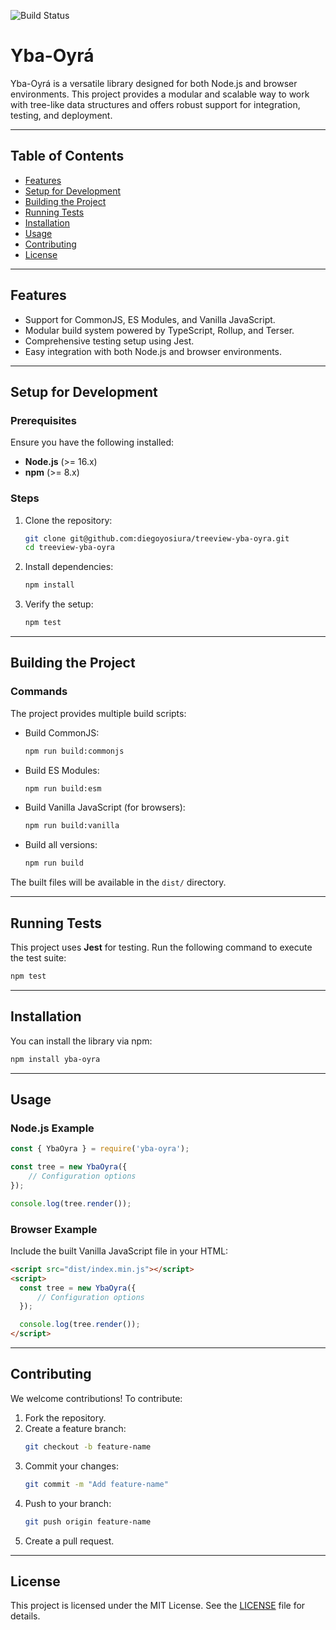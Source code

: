 ![Build Status](https://github.com/diegoyosiura/treeview-yba-oyra/actions/workflows/ci.yml/badge.svg)

# Yba-Oyrá

Yba-Oyrá is a versatile library designed for both Node.js and browser environments. This project provides a modular and scalable way to work with tree-like data structures and offers robust support for integration, testing, and deployment.

---

## Table of Contents

- [Features](#features)
- [Setup for Development](#setup-for-development)
- [Building the Project](#building-the-project)
- [Running Tests](#running-tests)
- [Installation](#installation)
- [Usage](#usage)
- [Contributing](#contributing)
- [License](#license)

---

## Features

- Support for CommonJS, ES Modules, and Vanilla JavaScript.
- Modular build system powered by TypeScript, Rollup, and Terser.
- Comprehensive testing setup using Jest.
- Easy integration with both Node.js and browser environments.

---

## Setup for Development

### Prerequisites

Ensure you have the following installed:

- **Node.js** (>= 16.x)
- **npm** (>= 8.x)

### Steps

1. Clone the repository:
   ```bash
   git clone git@github.com:diegoyosiura/treeview-yba-oyra.git
   cd treeview-yba-oyra
   ```

2. Install dependencies:
   ```bash
   npm install
   ```

3. Verify the setup:
   ```bash
   npm test
   ```

---

## Building the Project

### Commands

The project provides multiple build scripts:

- Build CommonJS:
  ```bash
  npm run build:commonjs
  ```

- Build ES Modules:
  ```bash
  npm run build:esm
  ```

- Build Vanilla JavaScript (for browsers):
  ```bash
  npm run build:vanilla
  ```

- Build all versions:
  ```bash
  npm run build
  ```

The built files will be available in the `dist/` directory.

---

## Running Tests

This project uses **Jest** for testing. Run the following command to execute the test suite:

```bash
npm test
```

---

## Installation

You can install the library via npm:

```bash
npm install yba-oyra
```

---

## Usage

### Node.js Example

```javascript
const { YbaOyra } = require('yba-oyra');

const tree = new YbaOyra({
    // Configuration options
});

console.log(tree.render());
```

### Browser Example

Include the built Vanilla JavaScript file in your HTML:

```html
<script src="dist/index.min.js"></script>
<script>
  const tree = new YbaOyra({
      // Configuration options
  });

  console.log(tree.render());
</script>
```

---

## Contributing

We welcome contributions! To contribute:

1. Fork the repository.
2. Create a feature branch:
   ```bash
   git checkout -b feature-name
   ```
3. Commit your changes:
   ```bash
   git commit -m "Add feature-name"
   ```
4. Push to your branch:
   ```bash
   git push origin feature-name
   ```
5. Create a pull request.

---

## License

This project is licensed under the MIT License. See the [LICENSE](LICENSE) file for details.